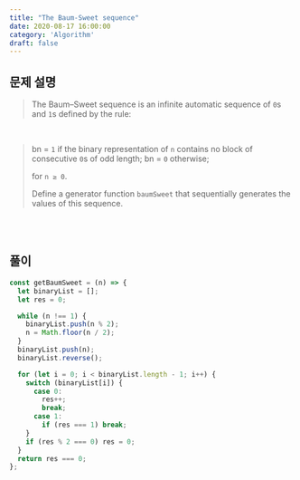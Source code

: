 ```yaml
---
title: "The Baum-Sweet sequence"
date: 2020-08-17 16:00:00
category: 'Algorithm'
draft: false
---
```


## 문제 설명

> The Baum–Sweet sequence is an infinite automatic sequence of `0`s and `1`s defined by the rule:

<br>

> bn = `1` if the binary representation of `n` contains no block of consecutive `0`s of odd length;
> bn = `0` otherwise;
>
> for `n ≥ 0`.
>
> Define a generator function `baumSweet` that sequentially generates the values of this sequence.

<br>

<br>

## 풀이

```ts
const getBaumSweet = (n) => {
  let binaryList = [];
  let res = 0;

  while (n !== 1) {
    binaryList.push(n % 2);
    n = Math.floor(n / 2);
  }
  binaryList.push(n);
  binaryList.reverse();

  for (let i = 0; i < binaryList.length - 1; i++) {
    switch (binaryList[i]) {
      case 0:
        res++;
        break;
      case 1:
        if (res === 1) break;
    }
    if (res % 2 === 0) res = 0;
  }
  return res === 0;
};
```
